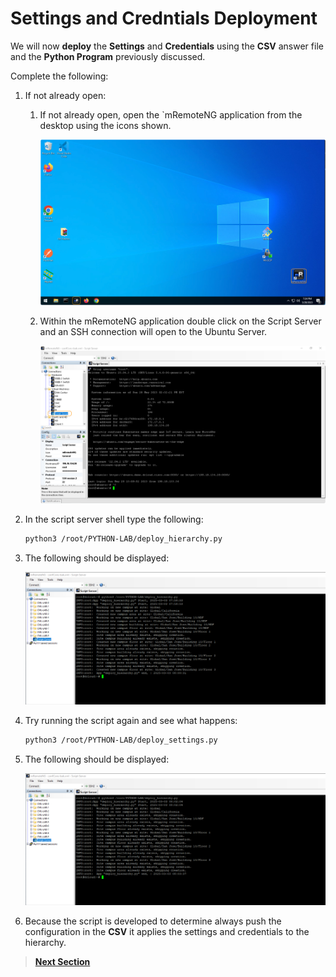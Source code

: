 # Settings and Credntials Deployment

We will now **deploy** the **Settings** and **Credentials** using the **CSV** answer file and the **Python Program** previously discussed.

Complete the following:

1. If not already open: 

    1. If not already open, open the `mRemoteNG application from the desktop using the icons shown.

       ![json](../assets/remoteng-connect.png?raw=true "Import JSON")

    2. Within the mRemoteNG application double click on the Script Server and an SSH connection will open to the Ubuntu Server.

       ![json](../assets/remoteng-ssh.png?raw=true "Import JSON")

2. In the script server shell type the following:

   ```sh
   python3 /root/PYTHON-LAB/deploy_hierarchy.py
   ```

3. The following should be displayed:

   ![json](../assets/hierarchy-build.png?raw=true "Import JSON")

4. Try running the script again and see what happens:

   ```sh
   python3 /root/PYTHON-LAB/deploy_settings.py
   ```

5. The following should be displayed:

   ![json](../assets/hierarchy-rebuild.png?raw=true "Import JSON")

6. Because the script is developed to determine always push the configuration in the **CSV** it applies the settings and credentials to the hierarchy.

> [**Next Section**](./04-verify.md)
